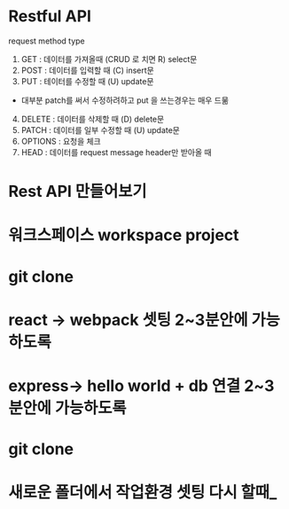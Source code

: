 # Restful API

request method type

1. GET : 데이터를 가져올때 (CRUD 로 치면 R) select문
2. POST : 데이터를 입력할 때 (C) insert문
3. PUT : 테이터를 수정할 때 (U) update문 
- 대부분 patch를 써서 수정하려하고 put 을 쓰는경우는 매우 드묾
4. DELETE : 데이터를 삭제할 때 (D) delete문
5. PATCH : 데이터를 일부 수정할 때 (U) update문
6. OPTIONS : 요청을 체크
7. HEAD : 데이터를 request message header만 받아올 때 


# Rest API 만들어보기

# 워크스페이스 workspace project

# git clone

# react -> webpack 셋팅 2~3분안에 가능하도록

# express-> hello world + db 연결  2~3분안에 가능하도록

# git clone 

# 새로운 폴더에서 작업환경 셋팅 다시 할때_
